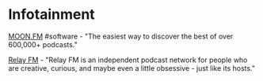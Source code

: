 # Infotainment

[MOON.FM](http://moon.fm/) \#software - "The easiest way to discover the best of over 600,000+ podcasts."

[Relay FM](https://www.relay.fm) - "Relay FM is an independent podcast network for people who are creative, curious, and maybe even a little obsessive - just like its hosts."

